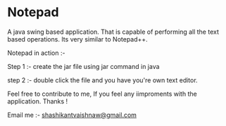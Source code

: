 Notepad
=======

A java swing based application. That is capable of performing all the text based operations. Its very similar to Notepad++.

Notepad in action :-

Step 1 :- create the jar file using jar command in java

step 2 :- double click the file and you have you're own text editor.

Feel free to contribute to me, If you feel any iimproments with the application. Thanks !

Email me :- shashikantvaishnaw@gmail.com
